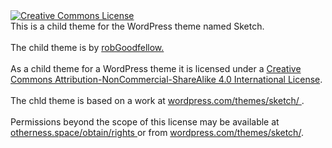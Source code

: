 <a rel="license" href="http://creativecommons.org/licenses/by-nc-sa/4.0/">
<img alt="Creative Commons License" style="border-width:0" src="https://i.creativecommons.org/l/by-nc-sa/4.0/88x31.png" /></a>
<br />
<span xmlns:dct="http://purl.org/dc/terms/" property="dct:title">
This is a child theme for the WordPress theme named Sketch.
</span> 
<br />
<br />
The child theme is by 
<a xmlns:cc="http://creativecommons.org/ns#" href="https://github.com/otherness-space" property="cc:robGoodfellow" rel="cc:github.com/otherness-space">
robGoodfellow.</a> 
<br />
<br />
As a child theme for a WordPress theme it is licensed under a 
<a rel="license" href="http://creativecommons.org/licenses/by-nc-sa/4.0/">
Creative Commons Attribution-NonCommercial-ShareAlike 4.0 International License</a>.
<br />
<br />
The chld theme is based on a work at 
<a xmlns:dct="http://purl.org/dc/terms/" href="https://wordpress.com/themes/sketch/" rel="dct:source">wordpress.com/themes/sketch/
</a>.
<br />
<br />
Permissions beyond the scope of this license may be available at 
<a xmlns:cc="http://creativecommons.org/ns#" href="http://otherness.space/obtain/rights" rel="cc:morePermissions">
otherness.space/obtain/rights </a> or from <a xmlns:dct="http://purl.org/dc/terms/" href="https://wordpress.com/themes/sketch/" rel="dct:source">wordpress.com/themes/sketch/</a>.
